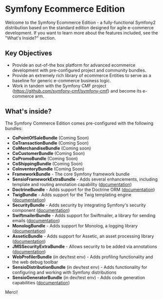 Symfony Ecommerce Edition
========================

Welcome to the Symfony Ecommerce Edition - a fully-functional Symfony2
distribution based on the standard edition designed for agile e-commerce development. If you want
to learn more about the features included, see the "What's Inside?" section.

Key Objectives
---------------
* Provide an out-of-the box platform for advanced ecommerce development with pre-configured project and community bundles.
* Provide an extremely rich library of ecommerce Entities to serve as a baseline for generic e-commerce business logic.
* Work in tandem with the Symfony CMF project (https://github.com/symfony-cmf/symfony-cmf) and become its e-commerce arm.


What's inside?
---------------
The Symfony Commerce Edition comes pre-configured with the following bundles:
	
* **CoPointOfSaleBundle** (Coming Soon)
* **CoTransactionBundle** (Coming Soon)
* **CoMerchandiseBundle** (Coming soon)
* **CoCustomerBundle**  (Coming Soon)
* **CoPromoBundle** (Coming Soon)
* **CoShippingBundle** (Coming Soon)
* **CoInventoryBundle** (Coming Soon)
* **FrameworkBundle** - The core Symfony framework bundle
* **SensioFrameworkExtraBundle** - Adds several enhancements, including template
  and routing annotation capability ([documentation](http://symfony.com/doc/current/bundles/SensioFrameworkExtraBundle/index.html))
* **DoctrineBundle** - Adds support for the Doctrine ORM
  ([documentation](http://symfony.com/doc/current/book/doctrine.html))
* **TwigBundle** - Adds support for the Twig templating engine
  ([documentation](http://symfony.com/doc/current/book/templating.html))
* **SecurityBundle** - Adds security by integrating Symfony's security component
  ([documentation](http://symfony.com/doc/current/book/security.html))
* **SwiftmailerBundle** - Adds support for Swiftmailer, a library for sending emails
  ([documentation](http://symfony.com/doc/2.0/cookbook/email.html))
* **MonologBundle** - Adds support for Monolog, a logging library
  ([documentation](http://symfony.com/doc/2.0/cookbook/logging/monolog.html))
* **AsseticBundle** - Adds support for Assetic, an asset processing library
  ([documentation](http://symfony.com/doc/2.0/cookbook/assetic/asset_management.html))
* **JMSSecurityExtraBundle** - Allows security to be added via annotations
  ([documentation](http://symfony.com/doc/current/bundles/JMSSecurityExtraBundle/index.html))
* **WebProfilerBundle** (in dev/test env) - Adds profiling functionality and
  the web debug toolbar
* **SensioDistributionBundle** (in dev/test env) - Adds functionality for configuring
  and working with Symfony distributions
* **SensioGeneratorBundle** (in dev/test env) - Adds code generation capabilities
  ([documentation](http://symfony.com/doc/current/bundles/SensioGeneratorBundle/index.html))

Merci!
